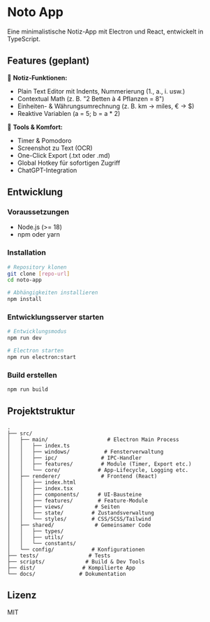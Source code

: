 # Noto App

Eine minimalistische Notiz-App mit Electron und React, entwickelt in TypeScript.

## Features (geplant)

📝 **Notiz-Funktionen:**
- Plain Text Editor mit Indents, Nummerierung (1., a., i. usw.)
- Contextual Math (z. B. "2 Betten à 4 Pflanzen = 8")
- Einheiten- & Währungsumrechnung (z. B. km → miles, € → $)
- Reaktive Variablen (a = 5; b = a * 2)

🧠 **Tools & Komfort:**
- Timer & Pomodoro
- Screenshot zu Text (OCR)
- One-Click Export (.txt oder .md)
- Global Hotkey für sofortigen Zugriff
- ChatGPT-Integration

## Entwicklung

### Voraussetzungen
- Node.js (>= 18)
- npm oder yarn

### Installation
```bash
# Repository klonen
git clone [repo-url]
cd noto-app

# Abhängigkeiten installieren
npm install
```

### Entwicklungsserver starten
```bash
# Entwicklungsmodus
npm run dev

# Electron starten
npm run electron:start
```

### Build erstellen
```bash
npm run build
```

## Projektstruktur

```
.
├── src/
│   ├── main/                   # Electron Main Process
│   │   ├── index.ts
│   │   ├── windows/           # Fensterverwaltung
│   │   ├── ipc/              # IPC-Handler
│   │   ├── features/         # Module (Timer, Export etc.)
│   │   └── core/            # App-Lifecycle, Logging etc.
│   ├── renderer/             # Frontend (React)
│   │   ├── index.html
│   │   ├── index.tsx
│   │   ├── components/      # UI-Bausteine
│   │   ├── features/        # Feature-Module
│   │   ├── views/          # Seiten
│   │   ├── state/         # Zustandsverwaltung
│   │   └── styles/        # CSS/SCSS/Tailwind
│   ├── shared/             # Gemeinsamer Code
│   │   ├── types/
│   │   ├── utils/
│   │   └── constants/
│   └── config/            # Konfigurationen
├── tests/                # Tests
├── scripts/             # Build & Dev Tools
├── dist/               # Kompilierte App
└── docs/              # Dokumentation
```

## Lizenz
MIT 